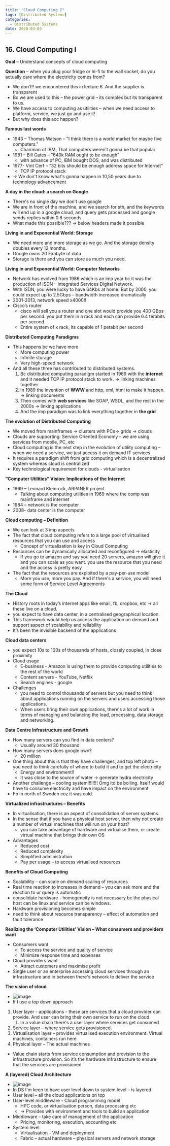 ```yaml
---
title: "Cloud Computing I"
tags: [Distributed Systems]
categories:
  - Distributed Systems
date: 2020-03-03
---
```


## **16. Cloud Computing I**

**Goal** – Understand concepts of cloud computing

**Question** – when you plug your fridge or hi-fi to the wall socket, do
you actually care where the electricity comes from?
  - We don’t\!\! we encountered this in lecture 6. And the supplier
    is transparent
  - Bc we are used to this – the power grid – its complex
    but its transparent to us.
  - We have access to computing as utilities – when we need access to
    platform, service, we just go and use it\!
  - But why does this acc happen?

**Famous last words**

  - 1943 – Thomas Watson – "I think there is a world market for maybe
    five computers."
      - Chairman of IBM, That computers weren’t gonna be that popular
  - 1981 – Bill Gates – “640k RAM ought to be enough”
      - with advance of PC, IBM bought DOS, and was distributed
  - 1977- Vint Cerf – “32 bits should be enough address space for
    Internet”
      - TCP IP protocol stack
  - → We don't know what's gonna happen in 10,50 years due to technology
    advancement

**A day in the cloud: a search on Google**

  - There's no single day we don’t use google
  - We are in front of the machine, and we search for sth, and the
    keywords will end up in a google cloud, and query gets processed and
    google sends replies within 0.8 seconds
  - What made this possible??? → below headers made it possible

**Living in and Exponential World: Storage**

  - We need more and more storage as we go. And the storage density
    doubles every 12 months.
  - Google owns 20 Exabyte of data
  - Storage is there and you can store as much you need.

**Living in and Exponential World: Computer Networks**

  - Network has evolved from 1986 which is an imp year bc it was the
    production of ISDN – Integrated Services Digital Network.
  - With ISDN, you were lucky to have 64Kbs at home. But by 2000, you
    could expect up to 2.5Gbps – bandwidth increased dramatically
  - 2001-2013, network speed x4000\!\!
  - Cisco’s router
      - cisco will sell you a router and one slot would provide you 400
        GBps per second. you put them in a rack and each can provide 6.4
        terabits per second.
      - Entire system of x rack, its capable of 1 petabit per second

**Distributed Computing Paradigms**

  - This happens bc we have more
      - More computing power
      - Infinite storage
      - Very high-speed network
  - And all these three has contributed to distributed systems.
    1.  Bc distributed computing paradigm started in 1969 with the
        **internet** and it needed TCP IP protocol stack to work. →
        linking machines together
    2.  In 1989 the invention of **WWW** and http, xml, html to make it
        happen. → linking documents
    3.  Then comes with **web services** like SOAP, WSDL, and the rest
        in the 2000s → linking applications
    4.  And the imp paradigm was to link everything together in **the
        grid**

**The evolution of Distributed Computing**

  - We moved from mainframes → clusters with PCs→ grids → clouds
  - Clouds are supporting: Service Oriented Economy – we are using
    services from mobile, PC, etc
  - Cloud computing is the next step in the evolution of utility
    computing – when we need a service, we just access it on demand IT
    services
  - It requires a paradigm shift from grid computing which is a
    decentralized system whereas cloud is centralized
  - Key technological requirement for clouds - virtualisation

**“Computer Utilities” Vision: Implications of the Internet**

  - 1969 – Leonard Kleinrock, ARPANER project
      - Talking about computing utilities in 1969 where the comp was
        mainframe and internet
  - 1984 – network is the computer
  - 2008- data center is the computer

**Cloud computing – Definition**

  - We can look at 3 imp aspects
  - The fact that cloud computing refers to a large pool of virtualised
    resources that you can use and access
      - Concept of virtualisation is key in Cloud Computing
  - Resources can be dynamically allocated and reconfigured → elasticity
      - If you go to amazon and say you need 20 servers, amazon will
        give it and you can scale as you want. you use the resource that
        you need and the access is pretty easy
  - The fact that the resources are exploited by a pay-per-use model
      - More you use, more you pay. And if there's a service, you will
        need some form of Service Level Agreements

**The Cloud**
  - History roots in today’s internet apps like email, fb, dropbox, etc
    → all these live on a cloud.
  - you expect to have data center, in a centralised geographical
    location.
  - This framework would help us access the application on demand and
    support aspect of scalability and reliability
  - It’s been the invisible backend of the applications

**Cloud data centers**

  - you expect 10s to 100s of thousands of hosts, closely coupled, in
    close proximity
  - Cloud usage
      - E-business - Amazon is using them to provide computing utilities
        to the rest of the world
      - Content servers - YouTube, Netflix
      - Search engines - google
  - Challenges
      - you need to control thousands of servers but you need to think
        about applications running on the servers and users accessing
        those applications.
      - When users bring their own applications, there's a lot of
        work in terms of managing and balancing the load, processing,
        data storage and networking.

**Data Centre Infrastructure and Growth**

  - How many servers can you find in data centers?
      - Usually around 30 thousand
  - How many servers does google own?
      - 20 million
  - One thing about this is that they have challenges, and top left
    photo – you need to think carefully of where to build it and to get
    the electricity
      - Energy and environment\!\!
      - It was close to the source of water → generate hydra electricity
  - Another challenge – cooling system\!\!\!\!\!\!\!\! Omg itd be
    boiling. Itself would have to consume electricity and have impact on
    the environment
  - Fb in north of Sweden coz it was cold.

**Virtualized infrastructures – Benefits**

  - In virtualisation, there is an aspect of consolidation of server
    systems.
  - In the sense that if you have a physical host server, then why not
    create a number of virtual machines that will run on your host?
      - you can take advantage of hardware and virtualise them, or create
        virtual machine that brings their own OS
  - Advantages
      - Reduced cost
      - Reduced complexity
      - Simplified administration
      - Pay per usage – to access virtualised resources

**Benefits of Cloud Computing**

  - Scalability – can scale on demand scaling of resources
  - Real time reaction to increases in demand – you can ask more and the
    reaction to ur query is automatic
  - consolidate hardware - homogeneity is not necessary bc the physical
    host can be linux and service can be windows.
  - Hardware provisioning becomes simple
  - need to think about resource transparency – effect of automation and
    fault tolerance

**Realizing the ‘Computer Utilities’ Vision – What consumers and
providers want**

  - Consumers want
      - To access the service and quality of service
      - Minimize response time and expenses
  - Cloud providers want
      - Attract customers and maximise profit
  - Single user or an enterprise accessing cloud services through an
    infrastructure and in between there's network to deliver the service

**The vision of cloud**

  - ![image](https://user-images.githubusercontent.com/33334078/75290152-b6a54d00-5817-11ea-8507-e0a3fed34187.png)
  - If I use a top down approach
<!-- end list -->
1.  User layer - applications - these are services that a cloud
    provider can provide. And user can bring their own service to run on
    the cloud.
    1.  In a value chain there's a user layer where services get
        consumed
2.  Service layer – where service gets provisioned.
3.  Virtualisation layer – provides virtualised execution environment.
    Virtual machines, containers run here
4.  Physical layer – The actual machines
<!-- end list -->
  - Value chain starts from service consumption and provision to the
    infrastructure provision. So it’s the hardware infrastructure to
    ensure that the services are provisioned

**A (layered) Cloud Architecture**

  - ![image](https://user-images.githubusercontent.com/33334078/75290220-d6d50c00-5817-11ea-844a-107d275ec656.png)
  - In DS I'm keen to have user level down to system level – is layered
  - User level – all the cloud applications on top
  - User-level middleware - Cloud programming model
      - HPC code, or virtualisation person, data processing etc
      - → Provides with environment and tools to build an application
  - Middleware – take care of management of the application
      - Pricing, monitoring, execution, accounting etc
  - System level
      - Virtualisation - VM and deployment
      - Fabric – actual hardware – physical servers and network storage

